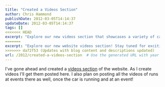 ```yaml
---
title: "Created a Videos Section"
author: Chris Hammond
publishDate: 2012-03-05T14:14:37
updateDate: 2012-03-05T14:14:37
tags: []
<<<<<<< HEAD
excerpt: "Explore our new videos section that showcases a variety of car event runs and informative tutorials, once the car is event-ready!"
=======
excerpt: "Explore our new website videos section! Stay tuned for exciting content - from car runs to event highlights, we've got you covered! 🎥🚗 #carvideos #events"
>>>>>>> da72f53 (Updates with blog content and descriptions updated)
url: /2012/created-a-videos-section  # Use the generated URL with year
---
```

I've gone ahead and created a <A href="/Default.aspx?tabid=54">videos section</A> of the website. As I create videos I'll get them posted here. I also plan on posting all the videos of runs at events there as well, once the car is running and at an event!

